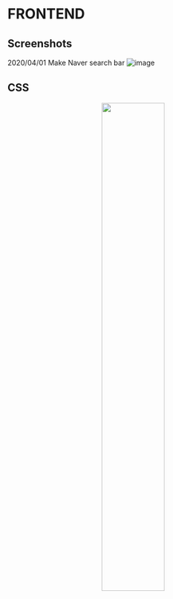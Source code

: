 # FRONTEND

Screenshots
---
2020/04/01 Make Naver search bar
![image](https://user-images.githubusercontent.com/59616862/78132746-40b88500-7458-11ea-929a-178b792a7ecf.png)

CSS
---
<p align="center">
<img src="https://user-images.githubusercontent.com/59616862/78135338-b0c90a00-745c-11ea-89e8-e4fdd1433eb2.png" width="50%">
</p>
